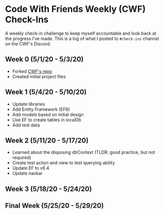 # Code With Friends Weekly (CWF) Check-Ins
A weekly check-in challenge to keep myself accountable and look back at the progress I've made.
This is a log of what I posted to `#check-ins` channel on the CWF's Discord.

## Week 0 (5/1/20 - 5/3/20)
* Forked [CWF's repo](https://github.com/ScottKwang/CodeWithFriends-Spring2020)
* Created initial project files

## Week 1 (5/4/20 - 5/10/20)
* Update libraries
* Add Entity Framework (EF6)
* Add models based on initial design
* Use EF to create tables in localDb
* Add test data

## Week 2 (5/11/20 - 5/17/20)
* Learned about the disposing dbContext (TLDR: good practice, but not required)
* Create test action and view to test querying ability
* Update EF to v6.4
* Update navbar

## Week 3 (5/18/20 - 5/24/20)

## Final Week (5/25/20 - 5/29/20)
